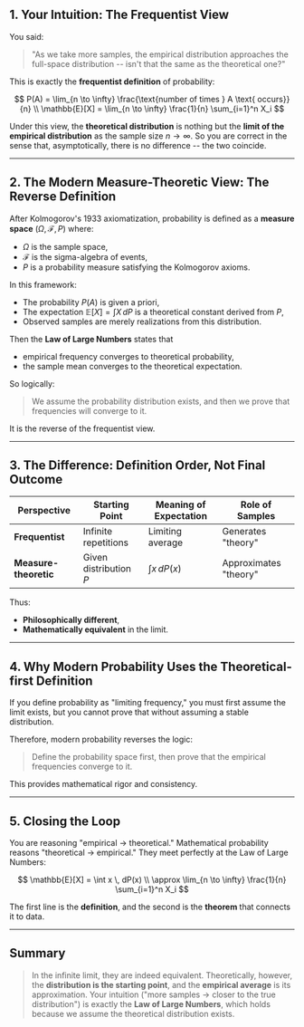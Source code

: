 ## 1. Your Intuition: The Frequentist View

You said:
> "As we take more samples, the empirical distribution approaches the full-space distribution -- isn't that the same as the theoretical one?"

This is exactly the **frequentist definition** of probability:

$$
P(A) = \lim_{n \to \infty} \frac{\text{number of times } A \text{ occurs}}{n} \\
\mathbb{E}[X] = \lim_{n \to \infty} \frac{1}{n} \sum_{i=1}^n X_i
$$

Under this view, the **theoretical distribution** is nothing but the **limit of the empirical distribution** as the sample size $n \to \infty$. So you are correct in the sense that, asymptotically, there is no difference -- the two coincide.

---

## 2. The Modern Measure-Theoretic View: The Reverse Definition

After Kolmogorov's 1933 axiomatization, probability is defined as a **measure space** $(\Omega, \mathcal{F}, P)$ where:
- $\Omega$ is the sample space,
- $\mathcal{F}$ is the sigma-algebra of events,
- $P$ is a probability measure satisfying the Kolmogorov axioms.

In this framework:
- The probability $P(A)$ is given a priori,
- The expectation $\mathbb{E}[X] = \int X \, dP$ is a theoretical constant derived from $P$,
- Observed samples are merely realizations from this distribution.

Then the **Law of Large Numbers** states that
- empirical frequency converges to theoretical probability,
- the sample mean converges to the theoretical expectation.

So logically:

> We assume the probability distribution exists,
> and then we prove that frequencies will converge to it.

It is the reverse of the frequentist view.

---

## 3. The Difference: Definition Order, Not Final Outcome

| Perspective | Starting Point | Meaning of Expectation | Role of Samples |
|-------------|----------------|------------------------|-----------------|
| **Frequentist** | Infinite repetitions | Limiting average | Generates "theory" |
| **Measure-theoretic** | Given distribution $P$ | $\int x \, dP(x)$ | Approximates "theory" |

Thus:
- **Philosophically different**,
- **Mathematically equivalent** in the limit.

---

## 4. Why Modern Probability Uses the Theoretical-first Definition

If you define probability as "limiting frequency," you must first assume the limit exists, but you cannot prove that without assuming a stable distribution.

Therefore, modern probability reverses the logic:
> Define the probability space first,
> then prove that the empirical frequencies converge to it.

This provides mathematical rigor and consistency.

---

## 5. Closing the Loop

You are reasoning "empirical -> theoretical."
Mathematical probability reasons "theoretical -> empirical."
They meet perfectly at the Law of Large Numbers:

$$
\mathbb{E}[X] = \int x \, dP(x) \\
\approx \lim_{n \to \infty} \frac{1}{n} \sum_{i=1}^n X_i
$$

The first line is the **definition**, and the second is the **theorem** that connects it to data.

---

## Summary

> In the infinite limit, they are indeed equivalent.
> Theoretically, however, the **distribution is the starting point**, and the **empirical average** is its approximation.
> Your intuition ("more samples -> closer to the true distribution") is exactly the **Law of Large Numbers**, which holds because we assume the theoretical distribution exists.
